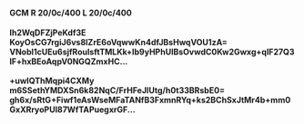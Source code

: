 #### GCM R 20/0c/400 L 20/0c/400
**Ih2WqDFZjPeKdf3E**<br/>**KoyOsCG7rgiJ6vs8lZrE6oVqwwKn4dfJBsHwqVOU1zA=**<br/>**VNobl1cUEu6sjfRouIsftTMLKk+Ib9yHPhUlBsOvwdC0Kw2Gwxg+qlF27Q3lF+hxBEoAqpV0NGQZmxHC...**<br/><br/>
**+uwIQThMqpi4CXMy**<br/>**m6SSethYMDXSn6k82NqC/FrHFeJlUtg/h0t33BRsbE0=**<br/>**gh6x/sRtG+Fiwf1eAsWseMFaTANfB3FxmnRYq+ks2BChSxJtMr4b+mm0GxXRryoPUI87WfTAPuegxrGF...**